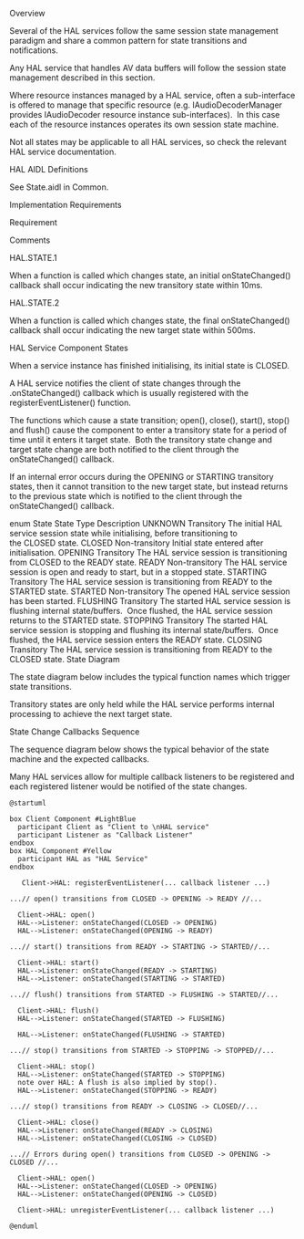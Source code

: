 Overview

Several of the HAL services follow the same session state management paradigm and share a common pattern for state transitions and notifications.

Any HAL service that handles AV data buffers will follow the session state management described in this section.

Where resource instances managed by a HAL service, often a sub-interface is offered to manage that specific resource (e.g. IAudioDecoderManager provides IAudioDecoder resource instance sub-interfaces).  In this case each of the resource instances operates its own session state machine.

Not all states may be applicable to all HAL services, so check the relevant HAL service documentation.

HAL AIDL Definitions

See State.aidl in Common.

Implementation Requirements

	

Requirement

	

Comments


HAL.STATE.1	

When a function is called which changes state, an initial onStateChanged() callback shall occur indicating the new transitory state within 10ms.

	

HAL.STATE.2	

When a function is called which changes state, the final onStateChanged() callback shall occur indicating the new target state within 500ms.

	

HAL Service Component States

When a service instance has finished initialising, its initial state is CLOSED.

A HAL service notifies the client of state changes through the <Listener>.onStateChanged() callback which is usually registered with the registerEventListener() function.

The functions which cause a state transition; open(), close(), start(), stop() and flush() cause the component to enter a transitory state for a period of time until it enters it target state.  Both the transitory state change and target state change are both notified to the client through the onStateChanged() callback.

If an internal error occurs during the OPENING or STARTING transitory states, then it cannot transition to the new target state, but instead returns to the previous state which is notified to the client through the onStateChanged() callback.

enum State	State Type	Description
UNKNOWN	Transitory	The initial HAL service session state while initialising, before transitioning to the CLOSED state.
CLOSED	Non-transitory	Initial state entered after initialisation.
OPENING	Transitory	The HAL service session is transitioning from CLOSED to the READY state.
READY	Non-transitory	The HAL service session is open and ready to start, but in a stopped state.
STARTING	Transitory	The HAL service session is transitioning from READY to the STARTED state.
STARTED	Non-transitory	The opened HAL service session has been started.
FLUSHING	Transitory	The started HAL service session is flushing internal state/buffers.  Once flushed, the HAL service session returns to the STARTED state.
STOPPING	Transitory	The started HAL service session is stopping and flushing its internal state/buffers.  Once flushed, the HAL service session enters the READY state.
CLOSING	Transitory	The HAL service session is transitioning from READY to the CLOSED state.
State Diagram

The state diagram below includes the typical function names which trigger state transitions.

Transitory states are only held while the HAL service performs internal processing to achieve the next target state.

State Change Callbacks Sequence

The sequence diagram below shows the typical behavior of the state machine and the expected callbacks.

Many HAL services allow for multiple callback listeners to be registered and each registered listener would be notified of the state changes.

```mermaid
@startuml

box Client Component #LightBlue
  participant Client as "Client to \nHAL service"
  participant Listener as "Callback Listener"
endbox
box HAL Component #Yellow
  participant HAL as "HAL Service"
endbox

   Client->HAL: registerEventListener(... callback listener ...)
 
...// open() transitions from CLOSED -> OPENING -> READY //...
 
  Client->HAL: open()
  HAL-->Listener: onStateChanged(CLOSED -> OPENING)
  HAL-->Listener: onStateChanged(OPENING -> READY)

...// start() transitions from READY -> STARTING -> STARTED//...

  Client->HAL: start()
  HAL-->Listener: onStateChanged(READY -> STARTING)
  HAL-->Listener: onStateChanged(STARTING -> STARTED)

...// flush() transitions from STARTED -> FLUSHING -> STARTED//...

  Client->HAL: flush()
  HAL-->Listener: onStateChanged(STARTED -> FLUSHING)

  HAL-->Listener: onStateChanged(FLUSHING -> STARTED)
 
...// stop() transitions from STARTED -> STOPPING -> STOPPED//...

  Client->HAL: stop()
  HAL-->Listener: onStateChanged(STARTED -> STOPPING)
  note over HAL: A flush is also implied by stop().
  HAL-->Listener: onStateChanged(STOPPING -> READY)
 
...// stop() transitions from READY -> CLOSING -> CLOSED//...

  Client->HAL: close()
  HAL-->Listener: onStateChanged(READY -> CLOSING)
  HAL-->Listener: onStateChanged(CLOSING -> CLOSED)

...// Errors during open() transitions from CLOSED -> OPENING -> CLOSED //...

  Client->HAL: open()
  HAL-->Listener: onStateChanged(CLOSED -> OPENING)
  HAL-->Listener: onStateChanged(OPENING -> CLOSED)

  Client->HAL: unregisterEventListener(... callback listener ...)
 
@enduml
```